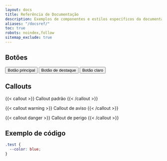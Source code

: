 ```yaml
---
layout: docs
title: Referência de Documentação
description: Exemplos de componentes e estilos específicos da documentação do Crow.
aliases: "/docsref/"
toc: true
robots: noindex,follow
sitemap_exclude: true
---
```


## Botões

<button class="btn btn-bd-primary">Botão principal</button>
<button class="btn btn-bd-accent">Botão de destaque</button>
<button class="btn btn-bd-light">Botão claro</button>

## Callouts

{{< callout >}}
  Callout padrão
{{< /callout >}}

{{< callout warning >}}
  Callout de aviso
{{< /callout >}}

{{< callout danger >}}
  Callout de perigo
{{< /callout >}}

## Exemplo de código

```scss
.test {
  --color: blue;
}
